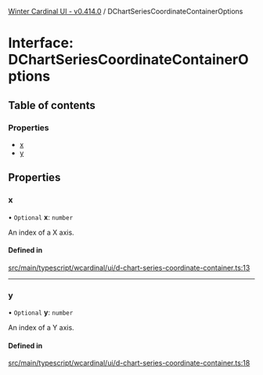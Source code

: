 [Winter Cardinal UI - v0.414.0](../index.md) / DChartSeriesCoordinateContainerOptions

# Interface: DChartSeriesCoordinateContainerOptions

## Table of contents

### Properties

- [x](DChartSeriesCoordinateContainerOptions.md#x)
- [y](DChartSeriesCoordinateContainerOptions.md#y)

## Properties

### x

• `Optional` **x**: `number`

An index of a X axis.

#### Defined in

[src/main/typescript/wcardinal/ui/d-chart-series-coordinate-container.ts:13](https://github.com/winter-cardinal/winter-cardinal-ui/blob/v0.414.0/src/main/typescript/wcardinal/ui/d-chart-series-coordinate-container.ts#L13)

___

### y

• `Optional` **y**: `number`

An index of a Y axis.

#### Defined in

[src/main/typescript/wcardinal/ui/d-chart-series-coordinate-container.ts:18](https://github.com/winter-cardinal/winter-cardinal-ui/blob/v0.414.0/src/main/typescript/wcardinal/ui/d-chart-series-coordinate-container.ts#L18)
